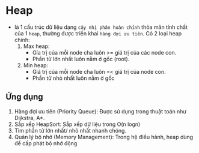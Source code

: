 # Heap

- là 1 cấu trúc dữ liệu dạng `cây nhị phân hoàn chỉnh` thỏa mãn tính chất của 1 `heap`, thường được triển khai `hàng đợi ưu tiên`. Có 2 loại heap chính:
  1. Max heap:
     - Gía trị của mỗi node cha luôn >= giá trị của các node con.
     - Phần tử lớn nhất luôn nằm ở gốc (root).
  2. Min heap:
     - Giá trị của mỗi node cha luôn =< giá trị của node con.
     - Phần tử nhỏ nhất luôn nằm ở gốc

## Ứng dụng

1. Hàng đợi ưu tiên (Priority Queue): Được sử dụng trong thuật toán như Dijkstra, A*.
2. Sắp xếp HeapSort: Sắp xếp dữ liệu trong O(n logn)
3. Tìm phần tử lớn nhất/ nhỏ nhất nhanh chóng.
4. Quản lý bộ nhớ (Memory Management): Trong hệ điều hành, heap dùng để cấp phát bộ nhớ động